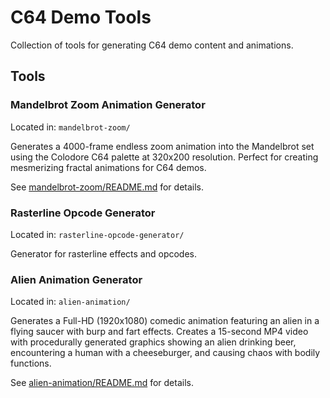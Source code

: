 # C64 Demo Tools

Collection of tools for generating C64 demo content and animations.

## Tools

### Mandelbrot Zoom Animation Generator

Located in: `mandelbrot-zoom/`

Generates a 4000-frame endless zoom animation into the Mandelbrot set using the Colodore C64 palette at 320x200 resolution. Perfect for creating mesmerizing fractal animations for C64 demos.

See [mandelbrot-zoom/README.md](mandelbrot-zoom/README.md) for details.

### Rasterline Opcode Generator

Located in: `rasterline-opcode-generator/`

Generator for rasterline effects and opcodes.

### Alien Animation Generator

Located in: `alien-animation/`

Generates a Full-HD (1920x1080) comedic animation featuring an alien in a flying saucer with burp and fart effects. Creates a 15-second MP4 video with procedurally generated graphics showing an alien drinking beer, encountering a human with a cheeseburger, and causing chaos with bodily functions.

See [alien-animation/README.md](alien-animation/README.md) for details.
